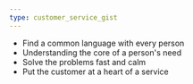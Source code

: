 ```yaml
---
type: customer_service_gist
---
```

- Find a common language with every person
- Understanding the core of a person's need
- Solve the problems fast and calm 
- Put the customer at a heart of a service
